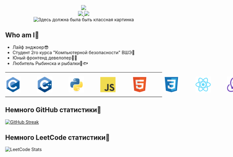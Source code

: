 <div align="center">
  <img src="https://media3.giphy.com/media/v1.Y2lkPTc5MGI3NjExa2h2MTNhcnRyZGx2dmhwNXFqcnlsNG03cTM5NThpeG8yNnl5b25yeiZlcD12MV9pbnRlcm5hbF9naWZfYnlfaWQmY3Q9Zw/qJzZ4APiDZQuJDY7vh/giphy.gif" width="200px">
</div>
<div align="center">
  <a href="https://t.me/PabloTsvetkov">
    <img src="https://img.shields.io/badge/Telegram-2CA5E0?style=for-the-badge&logo=telegram&logoColor=white" width="100px">
  </a>
  <a href="https://www.instagram.com/pablo_tsvetkov/">
    <img src="https://img.shields.io/badge/Instagram-E4405F?style=for-the-badge&logo=instagram&logoColor=white" width="100px">
  </a>
</div>
<div align="center">
  <img src="https://drive.google.com/uc?export=view&id=1LskFmr0NymzgDBBvslbKhYWrWh0GVnba" alt="Здесь должна была быть классная картинка">
</div>
<h2>Who am I🤔</h2>
<ul>
  <li>Лайф энджоер😎</li>
  <li>Студент 2го курса "Компьютерной безопасности" ВШЭ💅</li>
  <li>Юный фронтенд девелопер🧑‍💻</li>
  <li>Любитель Рыбинска и рыбалки🌇🐟</li>
</ul>
<hr>
<div style="display: flex; gap: 20px">
  <img height="50px" src="https://github.com/devicons/devicon/blob/master/icons/c/c-original.svg">&nbsp;&nbsp;&nbsp;
  <img height="50px" src="https://github.com/devicons/devicon/blob/master/icons/cplusplus/cplusplus-original.svg">&nbsp;&nbsp;&nbsp;
  <img height="50px" src="https://github.com/devicons/devicon/blob/master/icons/python/python-original.svg">&nbsp;&nbsp;&nbsp;
  <img height="50px" src="https://github.com/devicons/devicon/blob/master/icons/javascript/javascript-original.svg">&nbsp;&nbsp;&nbsp;
  <img height="50px" src="https://github.com/devicons/devicon/blob/master/icons/html5/html5-original.svg">&nbsp;&nbsp;&nbsp;
  <img height="50px" src="https://github.com/devicons/devicon/blob/master/icons/css3/css3-original.svg">&nbsp;&nbsp;&nbsp;
  <img height="50px" src="https://github.com/devicons/devicon/blob/master/icons/react/react-original.svg">&nbsp;&nbsp;&nbsp;
  <img height="50px" src="https://github.com/devicons/devicon/blob/master/icons/redux/redux-original.svg">&nbsp;&nbsp;&nbsp;
  <img height="50px" src="https://github.com/devicons/devicon/blob/master/icons/flask/flask-original.svg">
</div>
<hr>
<h2>Немного GitHub статистики👀</h2>
<a href="https://git.io/streak-stats"><img src="https://github-readme-streak-stats.herokuapp.com?user=PabloTsvetkov&theme=blue-green&hide_border=true" alt="GitHub Streak" /></a>
<h2>Немного LeetCode статистики👀</h2>

![LeetCode Stats](https://leetcard.jacoblin.cool/PabloTsvetkov?theme=dark&font=ABeeZee&ext=contest)
